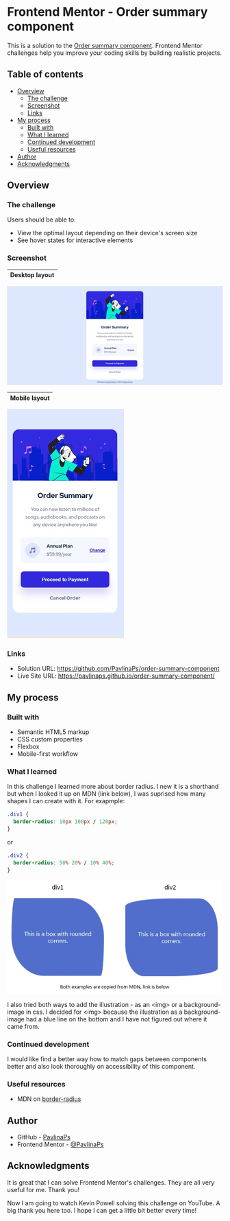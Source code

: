 # Frontend Mentor - Order summary component

This is a solution to the [Order summary component](https://www.frontendmentor.io/challenges/order-summary-component-QlPmajDUj). Frontend Mentor challenges help you improve your coding skills by building realistic projects. 

## Table of contents

- [Overview](#overview)
  - [The challenge](#the-challenge)
  - [Screenshot](#screenshot)
  - [Links](#links)
- [My process](#my-process)
  - [Built with](#built-with)
  - [What I learned](#what-i-learned)
  - [Continued development](#continued-development)
  - [Useful resources](#useful-resources)
- [Author](#author)
- [Acknowledgments](#acknowledgments)

## Overview

### The challenge

Users should be able to:

- View the optimal layout depending on their device's screen size
- See hover states for interactive elements

### Screenshot

| Desktop layout |
|:--:|
![Desktop layout](./screenshots/screenshot-desktop.jpg)

| Mobile layout |
|:--:|
![Mobile layout](./screenshots/screenshot-mobile.jpg)

### Links

- Solution URL: https://github.com/PavlinaPs/order-summary-component
- Live Site URL: https://pavlinaps.github.io/order-summary-component/

## My process

### Built with

- Semantic HTML5 markup
- CSS custom properties
- Flexbox
- Mobile-first workflow

### What I learned

In this challenge I learned more about border radius. I new it is a shorthand but when I looked it up on MDN (link below), I was suprised how many shapes I can create with it. For exapmple: 

```css
.div1 {
  border-radius: 10px 100px / 120px;
}
```
or
```css
.div2 {
  border-radius: 50% 20% / 10% 40%;
}
```
![Corner radii](./screenshots/corner-radii-example.jpg)


I also tried both ways to add the illustration - as an \<img> or a background-image in css. I decided for \<img> because the illustration as a background-image had a blue line on the bottom and I have not figured out where it came from.

### Continued development

I would like find a better way how to match gaps between components better and also look thoroughly on accessibility of this component.

### Useful resources

- MDN on [border-radius](https://developer.mozilla.org/en-US/docs/Web/CSS/border-radius)

## Author

- GitHub - [PavlinaPs](https://github.com/PavlinaPs)
- Frontend Mentor - [@PavlinaPs](https://www.frontendmentor.io/profile/PavlinaPs)

## Acknowledgments

It is great that I can solve Frontend Mentor's challenges. They are all very useful for me. Thank you!

Now I am going to watch Kevin Powell solving this challenge on YouTube. A big thank you here too. I hope I can get a little bit better every time!
